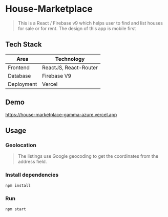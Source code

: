 # House-Marketplace

> This is a React / Firebase v9 which helps user to find and list houses for sale or for rent. The design of this app is mobile first

## Tech Stack

| Area       | Technology            |
| ---------- | --------------------- |
| Frontend   | ReactJS, React-Router |
| Database   | Firebase V9           |
| Deployment | Vercel                |

## Demo

https://house-marketplace-gamma-azure.vercel.app

## Usage

### Geolocation

> The listings use Google geocoding to get the coordinates from the address field.

### Install dependencies

```bash
npm install
```

### Run

```bash
npm start
```
